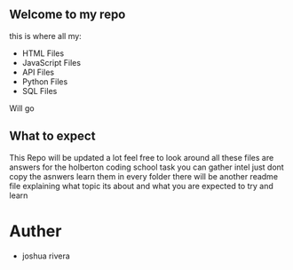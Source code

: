 ## Welcome to my repo

this is where all my:

- HTML Files
- JavaScript Files
- API Files
- Python Files
- SQL Files 

Will go

## What to expect

This Repo will be updated a lot feel free to look around all these files are answers for the holberton coding school task 
you can gather intel just dont copy the asnwers learn them in every folder there will be another readme file explaining 
what topic its about and what you are expected to try and learn

# Auther
- joshua rivera
